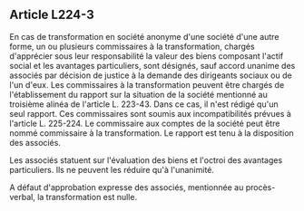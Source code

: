 Article L224-3
----
En cas de transformation en société anonyme d'une société d'une autre forme, un
ou plusieurs commissaires à la transformation, chargés d'apprécier sous leur
responsabilité la valeur des biens composant l'actif social et les avantages
particuliers, sont désignés, sauf accord unanime des associés par décision de
justice à la demande des dirigeants sociaux ou de l'un d'eux. Les commissaires à
la transformation peuvent être chargés de l'établissement du rapport sur la
situation de la société mentionné au troisième alinéa de l'article L. 223-43.
Dans ce cas, il n'est rédigé qu'un seul rapport. Ces commissaires sont soumis
aux incompatibilités prévues à l'article L. 225-224. Le commissaire aux comptes
de la société peut être nommé commissaire à la transformation. Le rapport est
tenu à la disposition des associés.

Les associés statuent sur l'évaluation des biens et l'octroi des avantages
particuliers. Ils ne peuvent les réduire qu'à l'unanimité.

A défaut d'approbation expresse des associés, mentionnée au procès-verbal, la
transformation est nulle.
